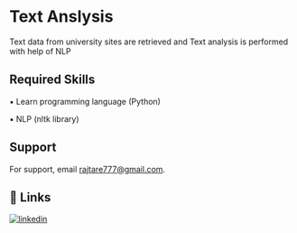 
# Text Anslysis

Text data from university sites are retrieved and Text analysis is performed with help of NLP


## Required Skills

▪ Learn programming language (Python)

▪ NLP (nltk library)
## Support

For support, email rajtare777@gmail.com.



## 🔗 Links
[![linkedin](https://img.shields.io/badge/linkedin-0A66C2?style=for-the-badge&logo=linkedin&logoColor=white)](https://www.linkedin.com/in/raj-tare-9b78901bb/)

